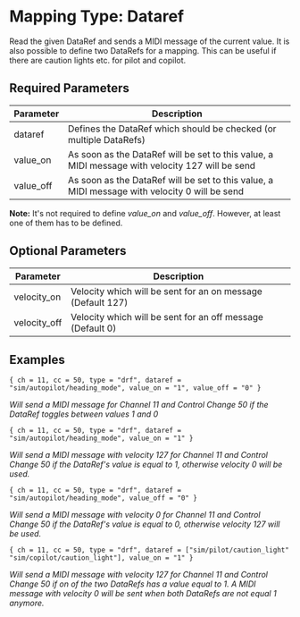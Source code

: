 # Mapping Type: Dataref

Read the given DataRef and sends a MIDI message of the current value. It is also possible to define two DataRefs for a 
mapping. This can be useful if there are caution lights etc. for pilot and copilot.

## Required Parameters

| Parameter | Description                                                                                     |
|-----------|-------------------------------------------------------------------------------------------------|
| dataref   | Defines the DataRef which should be checked (or multiple DataRefs)                              |
| value_on  | As soon as the DataRef will be set to this value, a MIDI message with velocity 127 will be send |
| value_off | As soon as the DataRef will be set to this value, a MIDI message with velocity 0 will be send   |

**Note:**
It's not required to define *value_on* and *value_off*. However, at least one of them has to be defined.

## Optional Parameters

| Parameter    | Description                                                 |
|--------------|-------------------------------------------------------------|
| velocity_on  | Velocity which will be sent for an on message (Default 127) |
| velocity_off | Velocity which will be sent for an off message (Default 0)  |

## Examples

```
{ ch = 11, cc = 50, type = "drf", dataref = "sim/autopilot/heading_mode", value_on = "1", value_off = "0" }
```
*Will send a MIDI message for Channel 11 and Control Change 50 if the DataRef toggles between values 1 and 0*

```
{ ch = 11, cc = 50, type = "drf", dataref = "sim/autopilot/heading_mode", value_on = "1" }
```
*Will send a MIDI message with velocity 127 for Channel 11 and Control Change 50 if the DataRef's value is equal to 1,
otherwise velocity 0 will be used.*

```
{ ch = 11, cc = 50, type = "drf", dataref = "sim/autopilot/heading_mode", value_off = "0" }
```
*Will send a MIDI message with velocity 0 for Channel 11 and Control Change 50 if the DataRef's value is equal to 0,
otherwise velocity 127 will be used.*

```
{ ch = 11, cc = 50, type = "drf", dataref = ["sim/pilot/caution_light" "sim/copilot/caution_light"], value_on = "1" }
```
*Will send a MIDI message with velocity 127 for Channel 11 and Control Change 50 if on of the two DataRefs has a value equal to 1.
A MIDI message with velocity 0 will be sent when both DataRefs are not equal 1 anymore.*
